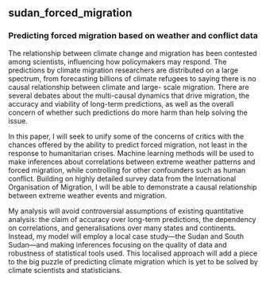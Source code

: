 ## sudan_forced_migration
### Predicting forced migration based on weather and conflict data

The relationship between climate change and migration has been contested among scientists, influencing how policymakers may respond. The predictions by climate migration researchers are distributed on a large spectrum, from forecasting billions of climate refugees to saying there is no causal relationship between climate and large- scale migration. There are several debates about the multi-causal dynamics that drive migration, the accuracy and viability of long-term predictions, as well as the overall
concern of whether such predictions do more harm than help solving the issue.

In this paper, I will seek to unify some of the concerns of critics with the chances offered by the ability to predict forced migration, not least in the response to humanitarian crises. Machine learning methods will be used to make inferences about correlations between extreme weather patterns and forced migration, while controlling for other confounders such as human conflict. Building on highly detailed survey data from the International Organisation of Migration, I will be able to demonstrate a causal relationship between extreme weather events and migration.

My analysis will avoid controversial assumptions of existing quantitative analysis: the claim of accuracy over long-term predictions, the dependency on correlations, and
generalisations over many states and continents. Instead, my model will employ a local case study—the Sudan and South Sudan—and making inferences focusing on the quality of data and robustness of statistical tools used. This localised approach will add a piece to the big puzzle of predicting climate migration which is yet to be solved by climate scientists and statisticians.
